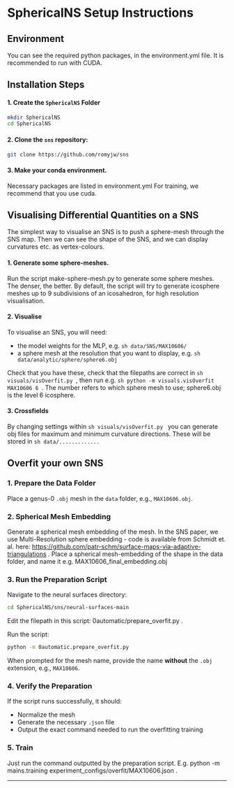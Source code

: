 # SphericalNS Setup Instructions

## Environment
You can see the required python packages, in the environment.yml file. 
It is recommended to run with CUDA.

## Installation Steps

#### 1. Create the `SphericalNS` Folder
```sh
mkdir SphericalNS
cd SphericalNS
```

#### 2. Clone the `sns` repository:
```sh
git clone https://github.com/romyjw/sns
```
#### 3. Make your conda environment.

Necessary packages are listed in environment.yml
For training, we recommend that you use cuda.

## Visualising Differential Quantities on a SNS

The simplest way to visualise an SNS is to push a sphere-mesh through the SNS map. Then we can see the shape of the SNS, and we can display curvatures etc. as vertex-colours.

#### 1. Generate some sphere-meshes.
Run the script make-sphere-mesh.py to generate some sphere meshes. The denser, the better. By default, the script will try to generate icosphere meshes up to 9 subdivisions of an icosahedron, for high resolution visualisation.

#### 2. Visualise
To visualise an SNS, you will need:
- the model weights for the MLP, e.g. ```sh data/SNS/MAX10606/ ```
- a sphere mesh at the resolution that you want to display, e.g. ```sh data/analytic/sphere/sphere6.obj ```

Check that you have these, check that the filepaths are correct in ```sh visuals/visOverfit.py ```, then run e.g. ```sh python -m visuals.visOverfit  MAX10606 6 ```. The number refers to which sphere mesh to use; sphere6.obj is the level 6 icosphere.

#### 3. Crossfields
By changing settings within ```sh visuals/visOverfit.py ``` you can generate obj files for maximum and minimum curvature directions. These will be stored in ```sh data/............. ```

## Overfit your own SNS


### 1. Prepare the Data Folder

Place a genus-0 `.obj` mesh in the `data` folder, e.g., `MAX10606.obj`.

### 2. Spherical Mesh Embedding
Generate a spherical mesh embedding of the mesh. In the SNS paper, we use Multi-Resolution sphere embedding - code is available from Schmidt et. al. here: https://github.com/patr-schm/surface-maps-via-adaptive-triangulations .
Place a spherical mesh-embedding of the shape in the data folder, and name it e.g. MAX10606_final_embedding.obj


### 3. Run the Preparation Script
Navigate to the neural surfaces directory:
```sh
cd SphericalNS/sns/neural-surfaces-main
```
Edit the filepath in this script: 0automatic/prepare_overfit.py .

Run the script:
```sh
python -m 0automatic.prepare_overfit.py
```
When prompted for the mesh name, provide the name **without** the `.obj` extension, e.g., `MAX10606`.

### 4. Verify the Preparation
If the script runs successfully, it should:
- Normalize the mesh
- Generate the necessary `.json` file
- Output the exact command needed to run the overfitting training

### 5. Train

Just run the command outputted by the preparation script. E.g. 
python -m mains.training experiment_configs/overfit/MAX10606.json .

---

